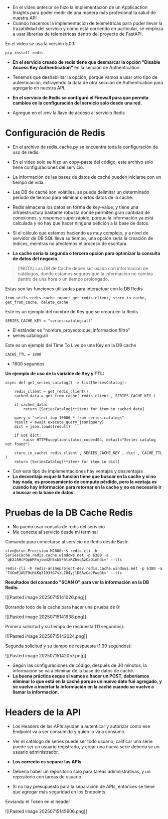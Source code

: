 
- En el vídeo anterior se hizo la implementación de un Applicaction Insights para poder medir de una manera más profesional la salud de nuestra API
- Cuando hacemos la implementación de telemétricas para poder llevar la trazabilidad del servicio y como está corriendo en particular, se empieza a usar librerías de telemétricas dentro del proyecto de FastAPI.

En el video se usa la versión 5.0.1:

```
pip install redis
```

- **En el servicio creado de redis tiene que desmarcar la opción "Disable Access Key Authentication"** en la sección de Authentication
- Tenemos que deshabilitar la opción, porque vamos a usar otro tipo de autenticación, extrayendo la data de otra sección de Authentication para agregarlo en nuestra API.

- **En el servicio de Redis se configuró el Firewall para que permita cambios en la configuración del servicio solo desde una red.**

- Agregue en el .env la llave de acceso al servicio Redis

# Configuración de Redis

- En el archivo de redis_cache.py se encuentra toda la configuración de uso de redis.
- En el video solo se hizo un copy-paste del código, este archivo solo tiene configuraciones del servicio.

- La información de las bases de datos de caché pueden iniciarse con un tiempo de vida.
- Las DB de caché son volátiles, se puede delimitar un determinado periodo de tiempo para eliminar ciertos datos de la caché.

- Redis almacena los datos en forma de key-value, y tiene una infraestructura bastante robusta donde permiten gran cantidad de conexiones, y response super rápido, porque la información ya está calculada y no hay que hacer ninguna petición a la base de datos.


- Si el cálculo que estamos haciendo es muy complejo, y a nivel de servidor de DB SQL lleva su tiempo, una opción sería la creación de índices, meintras no afectemos el proceso de escritura.
- **La caché sería la segunda o tercera opción para optimizar la consulta de datos del negocio.**

> [!NOTA]
Las DB de Caché deben ser usada con información de catálogos, donde estamos seguros que la información no cambia dentro de una hora o un tiempo prolongado.

Estas son las funciones utilizadas para interactuar con la DB Redis

```
from utils.redis_cache import get_redis_client, store_in_cache, get_from_cache, delete_cache
```

Este es un ejemplo del nombre de Key que se creará en la Redis

```
SERIES_CACHE_KEY = "series:catalog:all"
```

- El estándar es "nombre_proyecto:que_informacion:filtro"
- series:catalog:all

Este es un ejemplo del Time To Live de una Key en la DB cache

```
CACHE_TTL = 1800
```

- 1800 segundos

**Un ejemplo de uso de la variable de Key y TTL:**

```
async def get_series_catalog() -> list[SeriesCatalog]:

	redis_client = get_redis_client()
	cached_data = get_from_cache( redis_client , SERIES_CACHE_KEY )

	if cached_data:
		return [SeriesCatalog(**item) for item in cached_data]

	query = "select top 10000 * from series.catalogs"
	result = await execute_query_json(query)
	dict = json.loads(result)

	if not dict:
		raise HTTPException(status_code=404, detail="Series catalog not found")

	store_in_cache( redis_client , SERIES_CACHE_KEY , dict , CACHE_TTL )
	return [SeriesCatalog(**item) for item in dict]
```

- Con este tipo de implementaciones hay ventajas y desventajas
- **La desventaja esque la función tiene que buscar en la cache y si no hay nada, es procesamiento de computo pérdido, pero la ventaja es cuando hay información para retornar en la cache y no es necesario ir a buscar en la base de datos.**

# Pruebas de la DB Cache Redis

- No puedo usar consola de redis del serivicio
- Me conecte al servicio desde mi terminal

Comando para conectarse al servicio de Redis desde Bash:

```
stvn@stvn-Precision-M2800:~$ redis-cli -h SeriesCache.redis.cache.windows.net -p 6380 -a 'qE2JAHcFDpWRFnjsw42hExb5FhtxRZhvqAzCaOinhdc=' --tls
```

```
redis-cli -h redis-animeproject-dev.redis.cache.windows.net -p 6380 -a 'TXCmEJAUT9cHiKq3193fG7szLI04yjlDEAzCaJPwoGk=' --tls
```

**Resultados del comando "SCAN 0" para ver la información en la DB Redis:**

![[Pasted image 20250715141026.png]]


Borrando todo de la cache para hacer una prueba de 0:

![[Pasted image 20250715141938.png]]

Primera solicitud y su tiempo de respuesta (11 segundos):
 
![[Pasted image 20250715142024.png]]

Segunda solicitud y su tiempo de respuesta (1.99 segundos):

![[Pasted image 20250715142057.png]]

- Según las configuraciones de código, después de 30 minutos, la información se va a eliminar de la base de datos de caché.
- **La buena práctica esque si vamos a hacer un POST, deberíamos eliminar lo que está en la caché porque un nuevo dato fué agregado, y se vuelve a insertar la información en la caché cuando se vuelve a llamar la información.**

# Headers de la API

- Los Headers de las APIs ayudan a autenticar y autorizar como ese Endpoint va a ser consumido y quien lo va a consumir.
- Ver el catálogo de series puede ser todo usuario, calificar una serie puede ser un usuario registrado, y crear una nueva serie debería se un usuario administrador.

- **Los correcto es separar las APIs**
- Debería haber un repositorio solo para tareas administrativas, y un repositorio con tareas de usuario.

- Si no hay presupuesto para la separación de APIs, entonces se tiene que agregar más seguridad en los Endpoints.

Enviando el Token en el header

![[Pasted image 20250715145606.png]]










